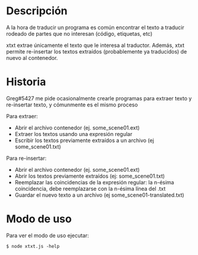 # Descripción
A la hora de traducir un programa es común encontrar el texto a traducir rodeado de partes que no interesan
(código, etiquetas, etc)

xtxt extrae únicamente el texto que le interesa al traductor. Además, xtxt permite re-insertar los textos
extraídos (probablemente ya traducidos) de nuevo al contenedor.

# Historia
Greg#5427 me pide ocasionalmente crearle programas para extraer texto y re-insertar texto, y cómunmente es
el mismo proceso

Para extraer:

  - Abrir el archivo contenedor (ej. some_scene01.ext)
  - Extraer los textos usando una expresión regular
  - Escribir los textos previamente extraídos a un archivo (ej some_scene01.txt)

Para re-insertar:

  - Abrir el archivo contenedor (ej. some_scene01.ext)
  - Abrir los textos previamente extraídos (ej: some_scene01.txt)
  - Reemplazar las coincidencias de la expresión regular: la n-ésima coincidencia, debe reemplazarse con
    la n-ésima línea del .txt
  - Guardar el nuevo texto a un archivo (ej some_scene01-translated.txt)

# Modo de uso
Para ver el modo de uso ejecutar:

```
$ node xtxt.js -help
```
